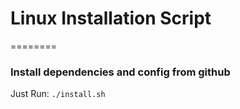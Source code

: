 # Linux Installation Script
========

### Install dependencies and config from github

Just Run: 
` ./install.sh `
